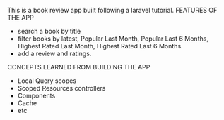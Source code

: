 This is a book review app built following a laravel tutorial.
FEATURES OF THE APP
* search a book by title
* filter books by latest, Popular Last Month, Popular Last 6 Months, Highest Rated Last Month, Highest Rated Last 6 Months.
* add a review and ratings.

CONCEPTS LEARNED FROM BUILDING THE APP
* Local Query scopes
* Scoped Resources controllers
* Components
* Cache
* etc
